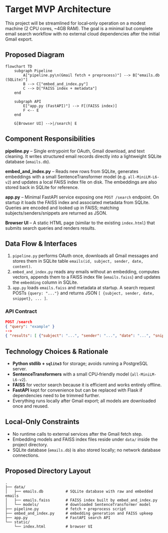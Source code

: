 # Target MVP Architecture

This project will be streamlined for local‑only operation on a modest machine (2 CPU cores, ~4GB RAM). The goal is a minimal but complete email search workflow with no external cloud dependencies after the initial Gmail export.

## Proposed Diagram
```mermaid
flowchart TD
    subgraph Pipeline
        A["pipeline.py\n(Gmail fetch + preprocess)"] --> B["emails.db (SQLite)"]
        B --> C["embed_and_index.py"]
        C --> D["FAISS index + metadata"]
    end

    subgraph API
        E["app.py (FastAPI)"] --> F[(FAISS index)]
        F <-- E
    end

    G[Browser UI] -->|/search| E
```

## Component Responsibilities

**pipeline.py** – Single entrypoint for OAuth, Gmail download, and text cleaning. It writes structured email records directly into a lightweight SQLite database (`emails.db`).

**embed_and_index.py** – Reads new rows from SQLite, generates embeddings with a small SentenceTransformer model (e.g. `all-MiniLM-L6-v2`) and updates a local FAISS index file on disk. The embeddings are also stored back in SQLite for reference.

**app.py** – Minimal FastAPI service exposing one `POST /search` endpoint. On startup it loads the FAISS index and associated metadata from SQLite. Queries are encoded and looked up in FAISS; matching subjects/senders/snippets are returned as JSON.

**Browser UI** – A static HTML page (similar to the existing `index.html`) that submits search queries and renders results.

## Data Flow & Interfaces
1. `pipeline.py` performs OAuth once, downloads all Gmail messages and stores them in SQLite table `emails(id, subject, sender, date, content)`.
2. `embed_and_index.py` reads any emails without an embedding, computes vectors, appends them to a FAISS index file (`emails.faiss`) and updates the `embedding` column in SQLite.
3. `app.py` loads `emails.faiss` and metadata at startup. A search request POSTs `{query: "..."}` and returns JSON `[ {subject, sender, date, snippet}, ... ]`.

### API Contract
```json
POST /search
{ "query": "example" }
-->
{ "results": [ {"subject": "...", "sender": "...", "date": "...", "snippet": "..." } ] }
```

## Technology Choices & Rationale
- **Python stdlib + `sqlite3`** for storage; avoids running a PostgreSQL server.
- **SentenceTransformers** with a small CPU‑friendly model (`all-MiniLM-L6-v2`).
- **FAISS** for vector search because it is efficient and works entirely offline.
- **FastAPI** kept for convenience but can be replaced with Flask if dependencies need to be trimmed further.
- Everything runs locally after Gmail export; all models are downloaded once and reused.

## Local‑Only Constraints
- No runtime calls to external services after the Gmail fetch step.
- Embedding models and FAISS index files reside under `data/` inside the project directory.
- SQLite database (`emails.db`) is also stored locally; no network database connections.

## Proposed Directory Layout
```
.
├── data/
│   ├── emails.db          # SQLite database with raw and embedded emails
│   ├── emails.faiss       # FAISS index built by embed_and_index.py
│   └── models/            # downloaded SentenceTransformer model
├── pipeline.py            # fetch + preprocess script
├── embed_and_index.py     # embedding generation and FAISS upkeep
├── app.py                 # FastAPI search API
└── static/
    └── index.html         # browser UI
```
